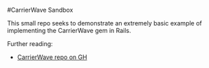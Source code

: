 #CarrierWave Sandbox

This small repo seeks to demonstrate an extremely basic example of implementing the CarrierWave gem in Rails. 

Further reading:

- [CarrierWave repo on GH](https://github.com/carrierwaveuploader/carrierwave)